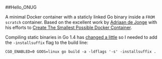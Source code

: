 ##Hello_ONUG

A minimal Docker container with a staticly linked Go binary inside a `FROM scratch` container. Based on the excellent work by [Adriaan de Jonge](https://github.com/adriaandejonge) with his efforts to [Create The Smallest Possible Docker Container](http://blog.xebia.com/2014/07/04/create-the-smallest-possible-docker-container/).

Compiling static binaries in Go 1.4 has [changed a little](https://github.com/golang/go/issues/9344) so I needed to add the `-installsuffix` flag to the build line:

    CGO_ENABLED=0 GOOS=linux go build -a -ldflags '-s' -installsuffix .
